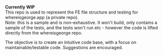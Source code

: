 **Currently WIP** \
This repo is used to represent the FE file structure and testing for whereisgeorge.app (a private repo).\
Note: this is a sample and is non-exhaustive. It won't build, only contains a sample of the tests, and the tests won't run etc - however the code is lifted directly from the whereisgeorge repo.

The objective is to create an intuitive code base, with a focus on maintainable/testable code.
Suggestions are encouraged.
